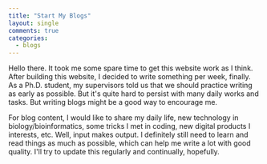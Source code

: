 ```yaml
---
title: "Start My Blogs"
layout: single
comments: true
categories:
  - blogs
---
```


Hello there. It took me some spare time to get this website work as I think. After building this website, I decided to write something per week, finally. As a Ph.D. student, my supervisors told us that we should practice writing as early as possible. But it's quite hard to persist with many daily works and tasks. But writing blogs might be a good way to encourage me.  

For blog content, I would like to share my daily life, new technology in biology/bioinformatics, some tricks I met in coding, new digital products I interests, etc. Well, input makes output. I definitely still need to learn and read things as much as possible, which can help me write a lot with good quality. I'll try to update this regularly and continually, hopefully.  
